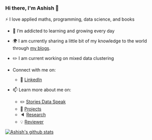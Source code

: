 <!-- Please don't remove this: Grab your social icons from https://github.com/carlsednaoui/gitsocial -->


### Hi there, I'm Ashish 👋

<!--
**duttashi/duttashi** is a ✨ _special_ ✨ repository because its `README.md` (this file) appears on your GitHub profile.
-->

:zap: I love applied maths, programming, data science, and books
- 🌱 I’m addicted to learning and growing every day
- :earth_africa: I am currently sharing a little bit of my knowledge to the world through [my blogs](https://duttashi.github.io/blog/).
- :pencil2:	I am current working on mixed data clustering 
- Connect with me on:
  - :office: [LinkedIn](https://www.linkedin.com/in/duttashish/)
  
- 📫 Learn more about me on:  
  - :pencil2: [Stories Data Speak](https://duttashi.github.io/blog/)
  - :dart: [Projects](https://duttashi.github.io/projects/)
  - :speaker: [Research](https://scholar.google.com/citations?user=AIGfYdEAAAAJ&hl=en)
  - :bulb: [Reviewer](https://publons.com/researcher/1324629/ashish-dutt/)
  
[![Ashish's github stats](https://github-readme-stats.vercel.app/api?username=duttashi&count_private=true&show_icons=true&theme=radical&hide_rank=false)](https://github.com/anuraghazra/github-readme-stats)



